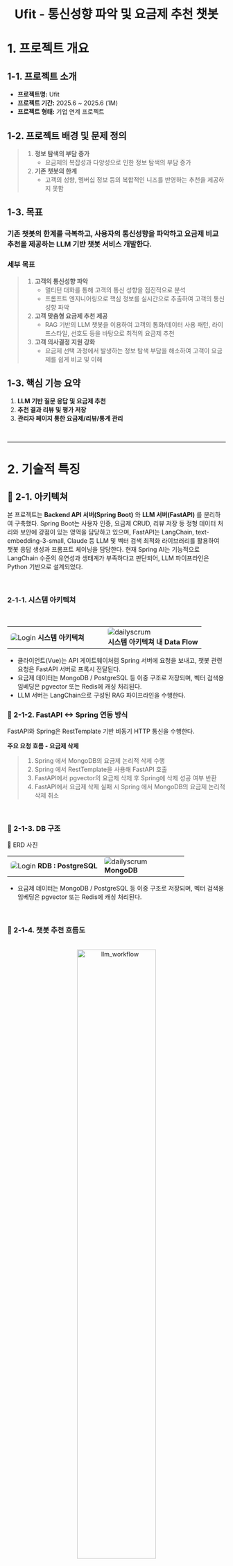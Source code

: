 <div align="center">
  <h1>Ufit - 통신성향 파악 및 요금제 추천 챗봇</h1>
</div>

# 1. 프로젝트 개요
## 1-1. 프로젝트 소개  
  - **프로젝트명:** Ufit
  - **프로젝트 기간:** 2025.6 ~ 2025.6 (1M)
  - **프로젝트 형태:** 기업 연계 프로젝트
 
## 1-2. 프로젝트 배경 및 문제 정의
> 1. **정보 탐색의 부담 증가**
>    * 요금제의 복잡성과 다양성으로 인한 정보 탐색의 부담 증가
> 2. **기존 챗봇의 한계**
>    * 고객의 성향, 멤버십 정보 등의 복합적인 니즈를 반영하는 추천을 제공하지 못함  

## 1-3. 목표
 ### 기존 챗봇의 한계를 극복하고, 사용자의 통신성향을 파악하고 요금제 비교 추천을 제공하는 LLM 기반 챗봇 서비스 개발한다.

  ### 세부 목표
> 1. **고객의 통신성향 파악**
>    * 멀티턴 대화를 통해 고객의 통신 성향을 점진적으로 분석
>    * 프롬프트 엔지니어링으로 핵심 정보를 실시간으로 추출하여 고객의 통신 성향 파악
> 2. **고객 맞춤형 요금제 추천 제공**
>    * RAG 기반의 LLM 챗봇을 이용하여 고객의 통화/데이터 사용 패턴, 라이프스타일, 선호도 등을 바탕으로 최적의 요금제 추천
> 3. **고객 의사결정 지원 강화**
>    * 요금제 선택 과정에서 발생하는 정보 탐색 부담을 해소하여 고객이 요금제를 쉽게 비교 및 이해

## 1-3. 핵심 기능 요약
1. **LLM 기반 질문 응답 및 요금제 추천**
2. **추천 결과 리뷰 및 평가 저장**
3. **관리자 페이지 통한 요금제/리뷰/통계 관리**

<br>

---

# 2. 기술적 특징
  ## 📍 2-1. 아키텍쳐
  본 프로젝트는 **Backend API 서버(Spring Boot)** 와 **LLM 서버(FastAPI)** 를 분리하여 구축했다.
  Spring Boot는 사용자 인증, 요금제 CRUD, 리뷰 저장 등 정형 데이터 처리와 보안에 강점이 있는 영역을 담당하고 있으며, FastAPI는 LangChain, text-embedding-3-small, Claude 등 LLM 및 벡터 검색 최적화 라이브러리를 활용하여 챗봇 응답 생성과 프롬프트 체이닝을 담당한다.
  현재 Spring AI는 기능적으로 LangChain 수준의 유연성과 생태계가 부족하다고 판단되어, LLM 파이프라인은 Python 기반으로 설계되었다.
  
  <br>

  ### 2-1-1. 시스템 아키텍쳐
  <br>
  <table align="center">
  <tr>
    <td width="50%">
      <div>
      <img src="./assets/ufit_architecture.png" alt="Login" style="border-radius:5px;"/>
      <b>시스템 아키텍쳐</b>
      </div>
    </td>
    <td width="50%">
      <img src="./assets/architecture_flow.png" alt="dailyscrum" style="border-radius:5px;"/>
      <br/>
      <b>시스템 아키텍쳐 내 Data Flow</b>
    </td>
  </tr>
</table>

  - 클라이언트(Vue)는 API 게이트웨이처럼 Spring 서버에 요청을 보내고, 챗봇 관련 요청은 FastAPI 서버로 프록시 전달된다.
  - 요금제 데이터는 MongoDB / PostgreSQL 등 이중 구조로 저장되며, 벡터 검색용 임베딩은 pgvector 또는 Redis에 캐싱 처리된다.
  -	LLM 서버는 LangChain으로 구성된 RAG 파이프라인을 수행한다.


  ### 📍 2-1-2. FastAPI <-> Spring 연동 방식
  FastAPI와 Spring은 RestTemplate 기반 비동기 HTTP 통신을 수행한다.

  **주요 요청 흐름 - 요금제 삭제**
  > 1. Spring 에서 MongoDB의 요금제 논리적 삭제 수행 <br>
  > 2. Spring 에서 RestTemplate을 사용해 FastAPI 호출 <br>
  > 3. FastAPI에서 pgvector의 요금제 삭제 후 Spring에 삭제 성공 여부 반환 <br>
  > 4. FastAPI에서 요금제 삭제 실패 시 Spring 에서 MongoDB의 요금제 논리적 삭제 취소 <br>

  <br>
  
  

  ### 📍 2-1-3. DB 구조
   📍 ERD 사진
  <br>
  <table align="center">
  <tr>
    <td width="53%">
      <div>
      <img src="./assets/RDB.png" alt="Login" style="border-radius:5px;"/>
      <b>RDB : PostgreSQL</b>
      </div>
    </td>
    <td width="47%">
      <img src="./assets/Mongo_pg.png" alt="dailyscrum" style="border-radius:5px;"/>
      <br/>
      <b>MongoDB</b>
    </td>
  </tr>
</table>

  - 요금제 데이터는 MongoDB / PostgreSQL 등 이중 구조로 저장되며, 벡터 검색용 임베딩은 pgvector 또는 Redis에 캐싱 처리된다.

  <br>
 
  ### 📍 2-1-4. 챗봇 추천 흐름도
  <br>
    <div align="center">
    <img src="./assets/llm_workflow.drawio.png" alt="llm_workflow" width="60%" style="border-radius: 10px;"/>
    </div>
  <br>



  ### 📍 2-1-5. 시퀀스 다이어그램
  <table align="center">
  <tr>
    <td width="60%">
      <div>
      <img src="./assets/service_sequence.png" alt="sequence1" style="border-radius:5px;"/>
      <b>요금제 관리 시퀀스 다이어그램</b>
      </div>
    </td>
    <td width="40%">
      <img src="./assets/user_sequence.png" alt="sequence2" style="border-radius:5px;"/>
      <br/>
      <b>챗봇 시퀀스 다이어그램</b>
    </td>
  </tr>
</table>

**요금제 생성/삭제** <br>
관리자가 요금제 생성/삭제 등을 요청하면 웹 클라이언트는 WAS 역할인 스프링 서버에게 요청을 전달한다. 요청 받은 스프링 서버는 먼저 MongoDB에 데이터를 삽입/삭제하고 요금제 정보 수정 자동 대응화를 위해 VectorDB에도 임베딩 데이터를 업데이트 하도록 구현 되었다.

<br>

**추천 리뷰 생성** <br>
회원/비회원은 챗봇과 1:1 대화를 통해 요금제를 추천 받은 후 추천 정보에 대한 리뷰를 작성할 수 있다. <br> 
사용자가 리뷰와 평점을 작성하면 웹 클라이언트와 WAS를 지나 FastAPI 서버까지 요청이 도달하여 추천 리뷰에 대한 사용자 질의를 요약한다. 요약된 정보를 스프링 서버가 응답받고 리뷰 정보와 함께 MongoDB에 저장한다.
  
  <br>

  ## 📍 2-2. Frontend

  |사용 기술 |  | 역할 | 사용 이유|
  |:-----------|:-----------|:---------------|:---------------|
  |Vue|<img src="https://img.shields.io/badge/vue.js-4FC08D?style=flat&logo=vue.js&logoColor=white"/> |Frontend 화면 구성 |컴포넌트 사용으로 팀 내 UI 통일 용이|
  |Axios|<img src="https://img.shields.io/badge/Axios-5A29E4?style=flat&logo=Axios&logoColor=white"/> |Frontend Backend 통신 |HTTP 요청/응답을 간단히 처리할 수 있어 API 연동에 용이|
  |Chart.js|<img src="https://img.shields.io/badge/chart.js-F5788D.svg?style=flat&logo=chart.js&logoColor=white"/> | 요금제 그래프 시각화| 직관적이고 다양한 차트를 쉽게 구현 가능 |
  |SweetAlert2|<img src="https://img.shields.io/badge/SweetAlert2-5A29E4?style=flat&logo=none&logoColor=white"/> | 사용자 알림 모달 | 사용자에게 직관적인 피드백(확인, 경고, 에러 등)을 전달하기 용이 |

<br>

  ## 2-3. Backend

  |사용 기술 |  |역할|사용 이유|
  |:-----------|:-----------|:---------------|:---------------|
  |SpringBoot <br> (ver. 3.3.12)|<img src="https://img.shields.io/badge/Spring_Boot-6DB33F?style=flat&logo=spring-boot&logoColor=white"/> | Backend FrameWork | REST API 구축과 의존성 관리가 용이|
  |JAVA <br> (ver. 17)| <img src="https://img.shields.io/badge/Java-007396?style=flat&logo=openjdk&logoColor=white"/> | Backend 언어| 안정성과 대규모 서비스에 적합 |
  |Gradle|<img src="https://img.shields.io/badge/Gradle-02303A?style=flat&logo=gradle&logoColor=white"/> |프로젝트 build 관리 | Build 자동화 및 의존성 관리에 용이 |
  |JUnit| <img src="https://img.shields.io/badge/jUnit5-25A162?style=flat&logo=JUnit5&logoColor=white"/>| 단위 테스트 FrameWork | 코드 안정성과 회귀 테스트 보장을 위해 사용 |

<br>

  ## 📍 3-4. LLM

  |사용 기술  |  | 역할 | 사용 이유 |
  |:-----------|:-----------|:---------------|:---------------|
  |FastAPI| <img src="https://img.shields.io/badge/FastAPI-009688?style=flat&logo=fastapi&logoColor=white"/> | LLM Server | 경량 API 서버로 개발에 용이|
  |Python <br> (ver. 3.11) | <img src="https://img.shields.io/badge/Python-007396?style=flat&logo=python&logoColor=white"/> | 데이터 임베딩, LLM 로직 구현 | 풍부한 NLP 생태계와 다양한 라이브러리 지원 |
  |OpenAI <br> (text-embedding-3-small) | <img src="https://img.shields.io/badge/openai-412991?style=flat&logo=openai&logoColor=white"/> | 임베딩 모델 | ada 모델 대비 뛰어난 성능과 낮은 가격|
  |Claude <br> (claude-3-haiku-20240307)| <img src="https://img.shields.io/badge/claude-D97757?style=flat&logo=claude&logoColor=white"/>|답변 생성, 대화 내용 요약| 일관된 말투, 요약 결과에 뛰어난 성능 |
  |Langchain| <img src="https://img.shields.io/badge/langchain-1C3C3C?style=flat&logo=langchain&logoColor=white"/> |RAG 구성, 금칙어 처리| PromptTemplate 및 메시지 관리 편의성 |
  |LangGraph| <img src="https://img.shields.io/badge/langgraph-1C3C3C?style=flat&logo=langgraph&logoColor=white"/> |RAG |  |

<br>

  ## 3-5. DataBase
  |사용 기술 (버전) |  | 역할 | 사용 이유 |
  |:-----------|:-----------|:---------------|:---------------|
  |MongoDB| <img src="https://img.shields.io/badge/MongoDB-47A248?style=flat&logo=mongodb&logoColor=white"/> | 요금제 정보, 챗봇 대화 내용 저장 | 구조가 다른 요금제 데이터, 챗봇 메시지 등 비정형 데이터 저장 |
  |PostgreSQL <br> (ver. 16)| <img src="https://img.shields.io/badge/postgres-%23316192.svg?style=flat&logo=postgresql&logoColor=white"/> | 유저 관련 정보 저장 | 정형  데이터(ex. 유저, 채팅방) 저장 + pg vector와의 통합 |
  | pgvector < | <img src="https://img.shields.io/badge/pgvecor-%23316192.svg?style=flat&logo=postgresql&logoColor=white"/> | 텍스트 임베딩 유사도 검색 | OpenAI 임베딩 결과를 벡터로 저장/검색하기에 최적 |
  | Radis | <img src="https://img.shields.io/badge/Redis-DC382D?style=flat&logo=redis&logoColor=white"/> | 세션 캐싱 및 응답 속도 개선 | 리프레시 토큰, 블랙리스트 토큰 관리 |

<br>

 ## 3-6. Infra

|사용 기술 |  | 역할 | 사용 이유 |
|:-----------|:-----------|:---------------|:---------------|
|AWS EC2| <img src="https://img.shields.io/badge/AWS EC2-FF9900?style=flat&logo=amazonaws&logoColor=white"/> | 서비스 배포 서버 | 안정적인 서비스 운영과 유연한 인프라 확장 |
|AWS RDS| <img src="https://img.shields.io/badge/AWS RDS-527FFF?style=flat&logo=amazonaws&logoColor=white"/> | 관계형 DB 호스팅 | 관리형 DB로 백업, 보안, 장애 대응 용이 |
|AWS LoadBalancer| <img src="https://img.shields.io/badge/AWS LoadBalancer-FF9900?style=flat&logo=amazonaws&logoColor=white"/> | 트래픽 분산 | 서비스 가용성 및 확장성 확보 |
|Docker| <img src="https://img.shields.io/badge/Docker-0db7ed?style=flat&logo=docker&logoColor=white"/> | 컨테이너 환경 | 환경 일관성 유지 및 배포 자동화 |
|Cloudflare| <img src="https://img.shields.io/badge/Cloudflare-F38020?style=flat&logo=Cloudflare&logoColor=white"/> | Frontend 배포 | 빠른 CDN 제공 |
|GitHub Actions| <img src="https://img.shields.io/badge/GitHub Actions-2671E5?style=flat&logo=githubactions&logoColor=white"/> | CI/CD 자동화 | 배포 자동화로 개발 효율성, 생산성 향상 |


<br>

---

# 4. 기술적 고민 및 문제해결
  ## 4-1. 웹소켓 vs. HTTP
  
  | 웹소켓 방식 | HTTP 요청 방식 |
  |:---------|:-------------|
  |* 양방향 소통 <br> * 실시간 상호작용 | * 단방향 요청 <br> * 간헐적 통신 |

  본 프로젝트에서는 
  1. 실시간 채팅이 요구되지 않으며
  2. 챗봇의 응답이 생성되기 전까지 새로운 질문을 생성할 수 없다는 점에서 <br>

  **HTTP 요청 방식을 선택했다.**
  
  <br>

  ## 4-2. RestTemplate vs. WebClient
  ### 4-2-1. 기존 구조 및 가설
  기존 구조는 **RestTemplate (동기 + 블로킹) 방식**을 사용하고 있어, FastAPI 서버로부터 응답이 오기 전까지 스레드가 대기하며 다른 HTTP 작업 처리율이 떨어질 것으로 예상했다. <br>

  따라서, **WebClient (비동기 + 논블로킹) 방식**으로 변경하면 FastAPI 서버 응답이 오기 전까지 다른 HTTP 작업을 처리할 수 있어 성능 개선이 될 것으로 예상했다.
  
  ### 4-2-2.결과
  nGrinder를 이용해 요청을 보내고, Grafana와 Prometheus로 처리 속도를 모니터링해 두 가지 방식을 비교해보았다.

  **테스트 조건 및 결과**

  |              | RestTemplate | WebClient |
  |:-------------|:---------|:---------|
  | **테스트 조건** | 사용자 99명 <br> (실행 시간 3분) | 사용자 99명 <br> (실행 시간 3분) |
  | **TPS (평균/피크)** | 평균 8.4 TPS / 피크 29 | 평균 8.5 TPS / 피크 27 |
  | **평균 응답시간** | 331 ms | 250.87 ms |

<br>

  **정리**

  1. 실제 병목은 SpringBoot가 아닌 **FastAPI** 서버에서 발생했다. <br>
  따라서, FastAPI 서버를 비동기 로직으로 변경해야 성능이 더 향상될 것으로 기대된다.
  2. SpringBoot만으로도 평균 응답시간이 **약 24%** 향상 되었다. <br>
  이를 바탕으로 사용자 수가 수백, 수천명으로 늘어날 경우 더욱 더 큰 성능 향상으로 이어질 것으로 예상된다.

  ## 4-3. Infra 
  <br>
  <div align="center">
  <img src="./assets/infra_tech.png" alt="llm_workflow" style="border-radius: 10px;"/>
  </div>
  <br>



  ## 4-4. LLM 응답 개선 


<br>


# 5. 협업 전략 및 컨벤션 규칙
  ## 5-1. 애자일(Agile) 방법론으로 협업 진행
  본 프로젝트는 **애자일 방법론**을 적용하여 **짧은 반복 개발과 피드백 중심**으로 운영되었다.

  - 매일 오전 10시 **스크럼 회의** 진행 
  - 전일 작업 수행 내용 / 금일 작업 목표 설정 공유 
  - **WBS(Work BreakDown Structure)** 기반 테스크 분배 및 진척 관리
  - 협업 도구: Notion, Google Drive, Slack

  <table align="center">
  <tr>
    <td width="50%">
      <div>
      <img src="./assets/WBS.png" alt="Login" style="border-radius:5px;"/>
      <b>WBS (Work BreakDown Structure)</b>
      </div>
    </td>
    <td width="50%">
      <img src="./assets/dailyscrum.png" alt="dailyscrum" style="border-radius:5px;"/>
      <br/>
      <b>회의록</b>
    </td>
  </tr>
</table>


  ## 5-2. Git 컨벤션

  효율적인 협업과 충돌 최소화를 위해 컨벤션을 만들고 이에 맞춰 개발을 진행했다.

  ### 5-2-1.브랜치 네이밍 규칙

| Prefix | 설명 | 예시 |
|--------|------|------|
| `feat/#` | 새로운 기능 추가 | `feat/#이슈번호-login-api` |
| `fix/#` | 버그 수정 | `fix/#이슈번호-review-error` |
| `refactor/#` | 코드 리팩토링 | `refactor/#이슈번호-chat-service` |
| `docs/` | 문서 작성 및 수정 | `docs/#이슈번호-readme-update` |

<br>

 ### 5-2-2. 커밋 메시지 규칙
 
| Prefix | 설명 | 실제 커밋 메시지 |
|--------|------|------|
| `feat: ` | 새로운 기능 추가 | `feat: 요금제 목록/상세 조회 기능 추가 ` |
| `fix: ` | 버그 수정 | `fix: 충돌 해결` |
| `style: ` | 코드 포맷팅, 세미콜론 등 | `style: 코드 컨벤션` |
| `refactor: ` | 코드 리팩토링 | `refactor: MongoDB 의존 클래스 변경` |
| `test: ` | 테스트 코드 추가 | `test: chatBotReview 저장 단위 테스트 추가` |
| `docs: ` | 문서 작성 및 수정 | `docs: update-readme` |
| `chore: ` | 빌드 업무 수정, 패키지 매니저 수정 | `chore: cd script 수정` |

<br>

## 5-3. PR 및 코드 리뷰 규칙
본 프로젝트에서는 코드 리뷰를 통해 팀 전체 코드 품질과 일관성을 유지했다.

### 5-3-1. PR 원칙
-	모든 변경은 이슈 및 브렌치 생성 후 PR을 통해 develop 브랜치에 병합
- 본인이 작성한 백엔드 PR은 직접 Merge 금지
- 백엔드 기능은 반드시 팀장 코드 리뷰 후 병합

### 5-3-2. GitHub 설정
-	develop 브랜치에 대해 Require pull request reviews before merging 옵션 사용
- 최소 리뷰어 수: 1명 (팀장은 다른 팀원의 코드 리뷰를 받아야 merge 가능)

### 5-3-3. 리뷰 기준
  - 전반적인 로직, 기능 동작 정확성 점검
  - 컨벤션 준수 여부 (네이밍, 예외 처리, 응답 구조)
  - 보안, 성능, 유지보수성 고려

<br>

## 5-4. DTO, Mapper, 예외 처리 전략

### 5-4-1. DTO 및 Mapper 사용

**Entity ↔️ DTO 변환은 XXMapper.toXXX() 방식**
  - Entity는 DTO 둘 다 서로를 알 필요가 없음

**Entity 생성은 생성자와 빌더가 아닌 정적 팩토리 메서드로 수행**
  - Java 오버로딩 이용
  - 매 객체 생성 시 직접 빌더를 이용하면 휴먼에러 발생 가능성 -> 정적 팩토리 메서드를 통해 일부 방지

**DTO는 record type으로 생성**
  - 모든 필드의 final, Getter, toString() .. 자동 생성 이점
  - 불변성 -> 멀티스레드 환경의 안전성 증가
  - 데이터를 담는 용도인 DTO는 주로 불변성을 갖는 점을 고려

**Controller에서는 DTO만 사용하여 책임 분리 구현**
```
@Override
public ResponseEntity<DeleteRatePlanResponse> deleteRatePlan(String ratePlanId) {
  DeleteRatePlanResponse response = adminService.deleteRatePlan(ratePlanId);
  return ResponseEntity.ok(response);
}
```

<br>

### 5-4-2. 예외처리 구조
- 도메인 별 CustomException + ErrorCode(Enum) 사용
```
RATE_PLAN_NOT_FOUND("해당 ratePlanId의 요금제를 찾을 수 없습니다.", HttpStatus.NOT_FOUND),
RATE_PLAN_ALREADY_DELETED("이미 삭제된 요금제입니다.", HttpStatus.BAD_REQUEST);  
```

<br>

## 5-5. 백엔드 패키지 구조 및 책임 분리

```
🌳 ufit-be/src/main/java/com/ureca/ufit/main
┣ 📂 domain
┃ ┣ 📂chatbot
┃ ┃ ┣ 📂controller    // API 진입 지점
┃ ┃ ┣ 📂dto
┃ ┃ ┃ ┣ 📂request     // 입력 DTO (record)
┃ ┃ ┃ ┣ 📂response    // 출력 DTO (record)
┃ ┃ ┣ 📂exception     // chatbot 도메인 예외
┃ ┃ ┣ 📂repository    // DB 접근
┃ ┃ ┗ 📂service       // 비즈니스 로직
┃ ┣ 📂rateplan
┃ ┣ 📂admin
┃ ┗ 📂user
┣ 📂entity            // JPA Entity
┃ ┣ 📂enums
┣ 📂global
┃ ┣ 📂auth            // 인증/인가 관련
┃ ┣ 📂config          // Spring 및 DB 설정
┃ ┣ 📂domain
┃ ┣ 📂dto
┃ ┣ 📂exception       // 공통 예외 처리
┃ ┣ 📂profanity
┃ ┗ 📂util
┗ 📜UfitApplication.java

```

<br>

---

# 📍 6. 주요 기능 및 UI 스크린샷
## 6-1. 로그인 | 로그아웃

<table align="center">
  <tr>
    <td width="60%">
      <br/>
    <img src="./assets/login.png" alt="Login" style="border-radius:5px;"/>
      <b>로그인 화면</b>
    </td>
    <td width="50%">
    </td>
  </tr>
</table>
  - 기본 정적 유저 Database에 저장
  - 유저는 관리자와 일반 사용자로 분류

## 6-2. 요금제 추천 챗봇
<table align="center">
  <tr>
    <td width="50%">
      <img src="./assets/chatbot.png" alt="Chatbot" style="border-radius:5px;"/> <br>
      <b>요금제 추천</b>
    </td>
    <td width="50%">
      <img src="./assets/user_review.png" alt="user_review" style="border-radius:5px;"/> <br>
      <b>사용자의 챗봇 리뷰 작성</b>
    </td>
  </tr>
</table>

- LLM을 이용하여 사용자 질문의 도메인 판별
- 사용자의 실제 통신 성향 분석
- 요금제 추천 제공 후 챗봇 리뷰 작성
- 각 리뷰가 이루어지기까지의 질문-답변 흐름의 요약과 챗봇이 추천한 요금제의 핵심 내용 제공

<br>

## 6-3. 챗봇의 요금제 추천에 대한 리뷰

 - 요금제 추천 시 사용자에게 추천에 대한 만족도
 - 요금제 추천에 대한 최대 300자 이내의 텍스트 리뷰
 - 금칙어(욕설, 해킹) 필터링

<br>

## 6-4. 관리자의 요금제 관리
<table align="center">
  <tr>
    <td width="50%">
      <img src="./assets/graph.png" alt="Graph" style="border-radius:5px;"/><br/>
      <b>요금제 통계 시각화 (그래프)</b>
    </td>
    <td width="50%">
      <img src="./assets/admin_rateplan.png" alt="Admin Rate Plan" style="border-radius:5px;"/><br/>
      <b>요금제 등록/삭제 관리 화면</b>
    </td>
  </tr>
</table>

 - 인기 있는 요금제 상품을 지표(막대그래프)로 조회
 - 요금제 상품 등록 및 삭제

<br>

## 6-5. 관리자의 챗봇 요금제 추천에 대한 리뷰 조회
<table align="center">
  <tr>
    <td width="60%">
      <img src="./assets/chatbot_review_list.png" alt="admin_chatbot_review" style="border-radius:5px;"/> <br>
      <b> 챗봇 리뷰 조회</b>
    </td>
    <td width="40%">
      <br>
    </td>
  </tr>
</table>

- 각 리뷰가 이루어지기까지의 질문-답변 흐름의 요약과, 챗봇이 추천한 상품의 핵심 내용을 함께 제공
- 리뷰 평점과 텍스트 리뷰는 원문으로 조회

<br>

---

# 📍 7. 팀원 소개

<table>
  <thead>
    <tr>
      <th >GitHub</th>
      <th>이름</th>
      <th>역할</th>
      <th>Backend</th>
      <th>Frontend</th>
      <th>LLM</th>
    </tr>
  </thead>
  <tbody>
    <tr>
      <td align="center">
        <a href="https://github.com/dudxo">
          <img src="https://github.com/dudxo.png" width="80"/> <br>@dudxo
        </a>
      </td>
      <td><strong>권영태</strong></td>
      <td><strong>팀장 <br> Backend 고도화 리더 </td>
      <td>- 개발 환경 구축<br>- 어드민 요금제 목록<br>- 챗봇 리뷰 저장</td>
      <td>어드민 요금제 목록 페이지</td>
      <td>리뷰 정보 요약</td>
    </tr>
    <tr>
      <td align="center">
        <a href="https://github.com/dnjstjt1297">
          <img src="https://github.com/dnjstjt1297.png" width="80"/> <br>@dnjstjt1297
        </a>
      </td>
      <td><strong>김원석</strong></td>
      <td><strong>Backend 보안 관리자</strong></td>
      <td>로그인 API 및 인증/인가</td>
      <td>로그인 페이지</td>
      <td>프롬프트 엔지니어링</td>
    </tr>
    <tr>
      <td align="center">
        <a href="https://github.com/heejjinkim">
          <img src="https://github.com/heejjinkim.png" width="80"/> <br>@heejjinkim
        </a>
      </td>
      <td><strong>김희진</strong></td>
      <td><strong>서기</strong></td>
      <td>챗봇 메시지 다건 조회 API</td>
      <td>- 개발 환경 구축<br>- 챗봇 메시지 페이지</td>
      <td>- 프롬프트 엔지니어링<br>- 금칙어 필터링</td>
    </tr>
    <tr>
      <td align="center">
        <a href="https://github.com/ParkKiJung">
          <img src="https://github.com/ParkKiJung.png" width="80"/> <br>@ParkKiJung
        </a>
      </td>
      <td><strong>박기정</strong></td>
      <td><strong>QA</strong></td>
      <td>사용 기술 스택 정리</td>
      <td>사용 기술 스택 정리</td>
      <td>데이터 전처리</td>
    </tr>
    <tr>
      <td align="center">
        <a href="https://github.com/LGAIN">
          <img src="https://github.com/LGAIN.png" width="80"/> <br>@LGAIN
        </a>
      </td>
      <td><strong>이가인</strong></td>
      <td><strong>산출물 관리</strong></td>
      <td>- 어드민 요금제 생성/삭제<br>- 요금제 지표 조회<br>- 챗봇 리뷰 조회</td>
      <td>챗봇 리뷰 어드민 페이지</td>
      <td>- 개발 환경 구축<br>- 데이터 전처리</td>
    </tr>
    <tr>
      <td align="center">
        <a href="https://github.com/choyunju">
          <img src="https://github.com/choyunju.png" width="80"/> <br>@choyunju
        </a>
      </td>
      <td><strong>조윤주</strong></td>
      <td><strong>서기 <br> LLM 고도화 리더</strong></td>
      <td>금칙어 필터링, 벡터 임베딩</td>
      <td>어드민 요금제 관리 페이지</td>
      <td>금칙어 필터링</td>
    </tr>
    <tr>
      <td align="center">
        <a href="https://github.com/Eric-HAN-01">
          <img src="https://github.com/Eric-HAN-01.png" width="80"/> <br>@Eric-HAN-01
        </a>
      </td>
      <td><strong>한현우</strong></td>
      <td><strong>스크럼 마스터</strong></td>
      <td>요금제 목록 및 상세 API</td>
      <td>요금제 상세 페이지</td>
      <td>데이터 전처리</td>
    </tr>
    <tr>
      <td align="center">
        <a href="https://github.com/ghkdwldus0807">
          <img src="https://github.com/ghkdwldus0807.png" width="80"/> <br>@ghkdwldus0807
        </a>
      </td>
      <td><strong>황지연</strong></td>
      <td><strong>인프라 담당</strong></td>
      <td>챗봇 메시지 저장 API</td>
      <td>챗봇 리뷰 페이지</td>
      <td>요금제 데이터 수정 대응</td>
    </tr>
  </tbody>
</table>
<br>

---

# 8. 산출물
| **산출물**    | **다운로드 링크**        | 
|:-----------:|:---------------:|
| 기획안 | [[눈떠보니유플러스개발자]종합프로젝트_기획안.pdf](https://github.com/user-attachments/files/20699705/_.pdf) |
| ERD |[[눈떠보니유플러스개발자]ERD.pdf](https://github.com/user-attachments/files/20699608/ERD.pdf)|
| 요구사항 정의서 (SRS) |[[눈떠보니유플러스개발자]SRS 요구사항 정의서.pdf](https://github.com/user-attachments/files/20699644/SRS.pdf)|
| IA |[[눈떠보니유플러스개발자]IA.pdf](https://github.com/user-attachments/files/20699660/IA.pdf)|
| 유스케이스 다이어그램 |[[눈떠보니유플러스개발자]유스케이스다이어그램.pdf](https://github.com/user-attachments/files/20699645/default.pdf)|
| WBS |[[눈떠보니유플러스개발자]WBS.pdf](https://github.com/user-attachments/files/20699651/WBS.pdf)|

<br>

# 9. 참고자료







---
